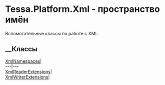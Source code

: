 # Tessa.Platform.Xml - пространство имён
Вспомогательные классы по работе с XML.
##  __Классы
[XmlNamespaces](T_Tessa_Platform_Xml_XmlNamespaces.htm)|  
---|---  
[XmlReaderExtensions](T_Tessa_Platform_Xml_XmlReaderExtensions.htm)|  
[XmlWriterExtensions](T_Tessa_Platform_Xml_XmlWriterExtensions.htm)|
